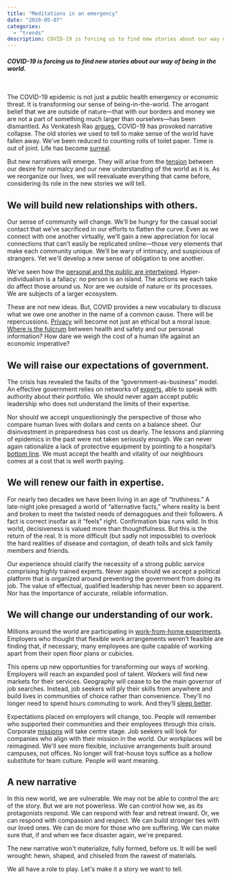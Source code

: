```yaml
---
title: "Meditations in an emergency"
date: "2020-05-07"
categories:
  - "trends"
description: COVID-19 is forcing us to find new stories about our way of being in the world.
---
```


#### _COVID-19 is forcing us to find new stories about our way of being in the world._

 

The COVID-19 epidemic is not just a public health emergency or economic threat. It is transforming our sense of being-in-the-world. The arrogant belief that we are outside of nature—that with our borders and money we are not a part of something much larger than ourselves—has been dismantled. As Venkatesh Rao [argues](https://www.ribbonfarm.com/2020/03/09/plot-economics/), COVID-19 has provoked narrative collapse. The old stories we used to tell to make sense of the world have fallen away. We’ve been reduced to counting rolls of toilet paper. Time is out of joint. Life has become [surreal](https://www.wired.com/story/why-life-during-a-pandemic-feels-so-surreal/).

But new narratives will emerge. They will arise from the [tension](https://www.multiversedesign.com/) between our desire for normalcy and our new understanding of the world as it is. As we reorganize our lives, we will reevaluate everything that came before, considering its role in the new stories we will tell.

## **We will build new relationships with others.**

Our sense of community will change. We’ll be hungry for the casual social contact that we’ve sacrificed in our efforts to flatten the curve. Even as we connect with one another virtually, we’ll gain a new appreciation for local connections that can’t easily be replicated online—those very elements that make each community unique. We’ll be wary of intimacy, and suspicious of strangers. Yet we'll develop a new sense of obligation to one another.

We’ve seen how the [personal and the public are intertwined](https://www.politico.com/news/magazine/2020/03/19/coronavirus-effect-economy-life-society-analysis-covid-135579). Hyper-individualism is a fallacy: no person is an island. The actions we each take do affect those around us. Nor are we outside of nature or its processes. We are subjects of a larger ecosystem.

These are not new ideas. But, COVID provides a new vocabulary to discuss what we owe one another in the name of a common cause. There will be repercussions. [Privacy](https://www.fastcompany.com/90499499/how-covid-19-is-changing-the-way-we-think-about-privacy) will become not just an ethical but a moral issue. [Where is the fulcrum](https://www.fastcompany.com/90482264/this-could-get-orwellian-really-fast-covid-19-could-end-privacy-as-we-know-it) between health and safety and our personal information? How dare we weigh the cost of a human life against an economic imperative?

## **We will raise our expectations of government.**

The crisis has revealed the faults of the “government-as-business” model. An effective government relies on networks of [experts](https://www.nytimes.com/2020/03/17/opinion/coronavirus-trends.html), able to speak with authority about their portfolio. We should never again accept public leadership who does not understand the limits of their expertise.

Nor should we accept unquestioningly the perspective of those who compare human lives with dollars and cents on a balance sheet. Our disinvestment in preparedness has cost us dearly. The lessons and planning of epidemics in the past were not taken seriously enough. We can never again rationalize a lack of protective equipment by pointing to a hospital’s [bottom line](https://www.vox.com/2020/4/22/21228469/marc-andreessen-build-government-coronavirus). We must accept the health and vitality of our neighbours comes at a cost that is well worth paying.

## **We will renew our faith in expertise.**

For nearly two decades we have been living in an age of “truthiness." A late-night joke presaged a world of “alternative facts,” where reality is bent and broken to meet the twisted needs of demagogues and their followers. A fact is correct insofar as it “feels” right. Confirmation bias runs wild. In this world, decisiveness is valued more than thoughtfulness. But this is the return of the real. It is more difficult (but sadly not impossible) to overlook the hard realities of disease and contagion, of death tolls and sick family members and friends.

Our experience should clarify the necessity of a strong public service comprising highly trained experts. Never again should we accept a political platform that is organized around preventing the government from doing its job. The value of effectual, qualified leadership has never been so apparent. Nor has the importance of accurate, reliable information.

## **We will change our understanding of our work.**

Millions around the world are participating in [work-from-home experiments](https://www.vice.com/en_us/article/5dm7pk/youre-not-going-back-to-normal-office-life-for-a-long-long-time). Employers who thought that flexible work arrangements weren’t feasible are finding that, if necessary, many employees are quite capable of working apart from their open floor plans or cubicles.

This opens up new opportunities for transforming our ways of working. Employers will reach an expanded pool of talent. Workers will find new markets for their services. Geography will cease to be the main governor of job searches. Instead, job seekers will ply their skills from anywhere and build lives in communities of choice rather than convenience. They'll no longer need to spend hours commuting to work. And they’ll [sleep better](https://www.fastcompany.com/90499017/fitbit-data-shows-were-sleeping-better-during-the-covid-19-lockdown).

Expectations placed on employers will change, too. People will remember who supported their communities and their employees through this crisis. Corporate [missions](https://www.forbes.com/sites/heathermcgowan/2020/03/23/the-coronavirus-pandemic-accelerates-the-future-of-work-and-provides-opportunity/) will take centre stage. Job seekers will look for companies who align with their mission in the world. Our workplaces will be reimagined. We'll see more flexible, inclusive arrangements built around campuses, not offices. No longer will frat-house toys suffice as a hollow substitute for team culture. People will want meaning.

## **A new narrative**

In this new world, we are vulnerable. We may not be able to control the arc of the story. But we are not powerless. We can control how we, as its protagonists respond. We can respond with fear and retreat inward. Or, we can respond with compassion and respect. We can build stronger ties with our loved ones. We can do more for those who are suffering. We can make sure that, if and when we face disaster again, we're prepared.

The new narrative won't materialize, fully formed, before us. It will be well wrought: hewn, shaped, and chiseled from the rawest of materials.

We all have a role to play. Let's make it a story we want to tell.
